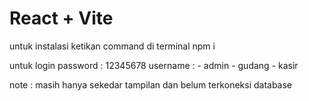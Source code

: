 # React + Vite

untuk instalasi ketikan command di terminal 
npm i

untuk login 
password : 12345678
username : - admin
           - gudang
           - kasir

note : masih hanya sekedar tampilan dan belum terkoneksi database
